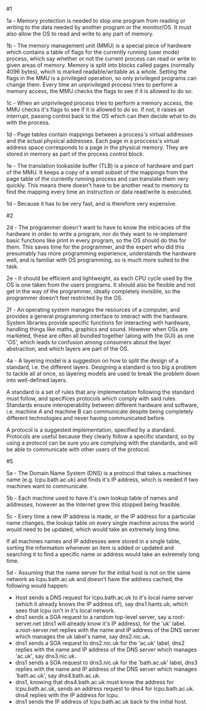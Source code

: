 #1

1a - Memory protection is needed to stop one program from reading or writing to the data needed by another program or the monitor/OS. It must also allow the OS to read and write to any part of memory.

1b - The memory management unit (MMU) is a special piece of hardware which contains a table of flags for the currently running (user mode) process, which say whether or not the current process can read or write to given areas of memory. Memory is split into blocks called pages (normally 4096 bytes), which is marked readable/writable as a whole. Setting the flags in the MMU is a privileged operation, so only privileged programs can change them. Every time an unprivileged process tries to perform a memory access, the MMU checks the flags to see if it is allowed to do so.

1c - When an unprivileged process tries to perform a memory access, the MMU checks it's flags to see if it is allowed to do so. If not, it raises an interrupt, passing control back to the OS which can then decide what to do with the process.

1d - Page tables contain mappings between a process's virtual addresses and the actual physical addresses. Each page in a proccess's virtual address space corresponds to a page in the physical memory. They are stored in memory as part of the process control block.

1e - The translation lookaside buffer (TLB) is a piece of hardware and part of the MMU. It keeps a copy of a small subset of the mappings from the page table of the currently running process and can translate them very quickly. This means there doesn't have to be another read to memory to find the mapping every time an instruction or data read/write is executed.

1d - Because it has to be very fast, and is therefore very expensive.

#2

2d - The programmer doesn't want to have to know the intricacies of the hardware in order to write a program, nor do they want to re-implement basic functions like print in every program, so the OS should do this for them. This saves time for the programmer, and the expert who did this presumably has more programming experience, understands the hardware well, and is familiar with OS programming, so is much more suited to the task.

2e - It should be efficient and lightweight, as each CPU cycle used by the OS is one taken from the users programs. It should also be flexible and not get in the way of the programmer, ideally completely invisible, so the programmer doesn't feel restricted by the OS.

2f - An operating system manages the resources of a computer, and provides a general programming interface to interact with the hardware. System libraries provide specific functions for interacting with hardware, handling things like maths, graphics and sound. However when OSs are marketed, these are often all bundled together (along with the GUI) as one 'OS', which leads to confusion among consumers about the layer abstraction, and which layers are part of the OS.

4a - A layering model is a suggestion on how to split the design of a standard, i.e. the different layers. Designing a standard is too big a problem to tackle all at once, so layering models are used to break the problem down into well-defined layers.

A standard is a set of rules that any implementation following the standard must follow, and specifices protocols which comply with said rules. Standards ensure interoperability between different hardware and software, i.e. machine A and machine B can communicate despite being completely different technologies and never having communicated before.

A protocol is a suggested implementation, specified by a standard. Protocols are useful because they clearly follow a specific standard, so by using a protocol can be sure you are complying with the standards, and will be able to communicate with other users of the protocol.

#5

5a - The Domain Name System (DNS) is a protocol that takes a machines name (e.g. lcpu.bath.ac.uk) and finds it's IP address, which is needed if two machines want to communicate.

5b - Each machine used to have it's own lookup table of names and addresses, however as the Internet grew this stopped being feasible.

5c - Every time a new IP address is made, or the IP address for a particular name changes, the lookup table on every single machine across the world would need to be updated, which would take an extremely long time.

If all machines names and IP addresses were stored in a single table, sorting the information whenever an item is added or updated and searching it to find a specific name or address would take an extremely long time.

5d - Assuming that the name server for the initial host is not on the same network as lcpu.bath.ac.uk and doesn't have the address cached, the following would happen:

- Host sends a DNS request for lcpu.bath.ac.uk to it's local name server (which it already knows the IP address of), say dns1.hants.uk, which sees that lcpu isn't in it's local network.
- dns1 sends a SOA request to a random top-level server, say a.root-server.net (dns1 will already know it's IP address), for the 'uk' label. a.root-server.net replies with the name and IP address of the DNS server which manages the uk label's name, say dns2.nic.uk.
- dns1 sends a SOA request to dns2.nic.uk for the 'ac.uk' label, dns2 replies with the name and IP address of the DNS server which manages 'ac.uk', say dns3.nic.uk.
- dns1 sends a SOA request to dns3.nic.uk for the 'bath.ac.uk' label, dns3 replies with the name and IP address of the DNS server which manages 'bath.ac.uk', say dns4.bath.ac.uk.
- dns1, knowing that dns4.bath.ac.uk must know the address for lcpu.bath.ac.uk, sends an address request to dns4 for lcpu.bath.ac.uk. dns4 replies with the IP address for lcpu.
- dns1 sends the IP address of lcpu.bath.ac.uk back to the initial host.

